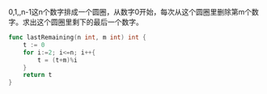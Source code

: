 0,1,,n-1这n个数字排成一个圆圈，从数字0开始，每次从这个圆圈里删除第m个数字。求出这个圆圈里剩下的最后一个数字。



```go
func lastRemaining(n int, m int) int {
	t := 0
	for i:=2; i<=n; i++{
		t = (t+m)%i
	}
	return t
}
```

